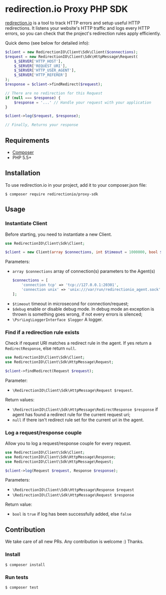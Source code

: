 # redirection.io Proxy PHP SDK

[redirection.io](https://redirection.io) is a tool to track HTTP errors and
setup useful HTTP redirections. It listens your website's HTTP traffic and logs
every HTTP errors, so you can check that the project's redirection rules apply
efficiently.

Quick demo (see below for detailed info):

```php
$client = new RedirectionIO\Client\Sdk\Client($connections);
$request = new RedirectionIO\Client\Sdk\HttpMessage\Request(
    $_SERVER['HTTP_HOST'],
    $_SERVER['REQUEST_URI'],
    $_SERVER['HTTP_USER_AGENT'],
    $_SERVER['HTTP_REFERER']
);
$response = $client->findRedirect($request);

// There are no redirection for this Request
if (null === $response) {
    $response = '...' // Handle your request with your application
}

$client->log($request, $response);

// Finally, Returns your response
```

## Requirements

- [Composer](https://getcomposer.org/)
- PHP 5.5+

## Installation

To use redirection.io in your project, add it to your composer.json file:

    $ composer require redirectionio/proxy-sdk

## Usage

### Instantiate Client

Before starting, you need to instantiate a new Client.

```php
use RedirectionIO\Client\Sdk\Client;

$client = new Client(array $connections, int $timeout = 1000000, bool $debug = false, LoggerInterface $logger = null);
```

Parameters:

- `array $connections` array of connection(s) parameters to the Agent(s)
    ```php
    $connections = [
        'connection tcp' => 'tcp://127.0.0.1:20301',
        'connection unix' => 'unix:///var/run/redirectionio_agent.sock',
    ];

    ```
- `$timeout` timeout in microsecond for connection/request;
- `$debug` enable or disable debug mode. In debug mode an exception is thrown is something goes wrong, if not every errors is silenced;
- `\Psr\Log\LoggerInterface $logger` A logger.

### Find if a redirection rule exists

Check if request URI matches a redirect rule in the agent. If yes return a
`RedirectResponse`, else return `null`.

```php
use RedirectionIO\Client\Sdk\Client;
use RedirectionIO\Client\Sdk\HttpMessage\Request;

$client->findRedirect(Request $request);
```

Parameter:
- `\RedirectionIO\Client\Sdk\HttpMessage\Request $request`.

Return values:
- `\RedirectionIO\Client\Sdk\HttpMessage\RedirectResponse $response` if agent has found a redirect rule for the current request uri;
- `null` if there isn't redirect rule set for the current uri in the agent.

### Log a request/response couple

Allow you to log a request/response couple for every request.

```php
use RedirectionIO\Client\Sdk\Client;
use RedirectionIO\Client\Sdk\HttpMessage\Response;
use RedirectionIO\Client\Sdk\HttpMessage\Request;

$client->log(Request $request, Response $response);
```

Parameters:
- `\RedirectionIO\Client\Sdk\HttpMessage\Response $request`
- `\RedirectionIO\Client\Sdk\HttpMessage\Request $response`


Return value:
- `bool` is `true` if log has been successfully added, else `false`

## Contribution

We take care of all new PRs. Any contribution is welcome :) Thanks.

### Install

    $ composer install

### Run tests

    $ composer test
